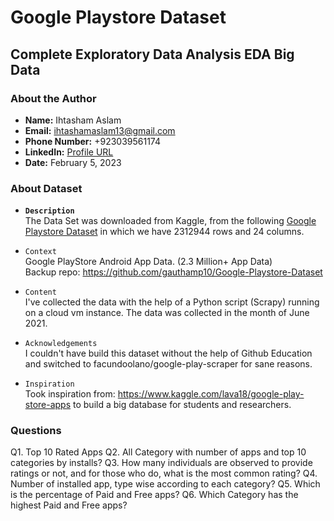 # **Google Playstore Dataset**
## **Complete Exploratory Data Analysis EDA Big Data**

### **About the Author**
- **Name:** Ihtasham Aslam
- **Email:** ihtashamaslam13@gmail.com
- **Phone Number:** +923039561174
- **LinkedIn:** [Profile URL](https://www.linkedin.com/in/ihtashamaslam)
- **Date:**  February 5, 2023

### **About Dataset**

- **`Description`**\
The Data Set was downloaded from Kaggle, from the following [Google Playstore Dataset](https://www.kaggle.com/datasets/gauthamp10/google-playstore-apps/data) in which we have 2312944 rows and 24 columns.


- `Context`\
Google PlayStore Android App Data. (2.3 Million+ App Data)\
Backup repo: https://github.com/gauthamp10/Google-Playstore-Dataset

- `Content`\
I've collected the data with the help of a Python script (Scrapy) running on a cloud vm instance. The data was collected in the month of June 2021.

- `Acknowledgements`\
I couldn't have build this dataset without the help of Github Education and switched to facundoolano/google-play-scraper for sane reasons.

- `Inspiration`\
Took inspiration from: https://www.kaggle.com/lava18/google-play-store-apps to build a big database for students and researchers.

### **Questions**
Q1. Top 10 Rated Apps
Q2. All Category with number of apps and top 10 categories by installs?
Q3. How many individuals are observed to provide ratings or not, and for those who do, what is the most common rating?
Q4. Number of installed app, type wise according to each category?
Q5. Which is the percentage of Paid and Free apps?
Q6. Which Category has the highest Paid and Free apps?

